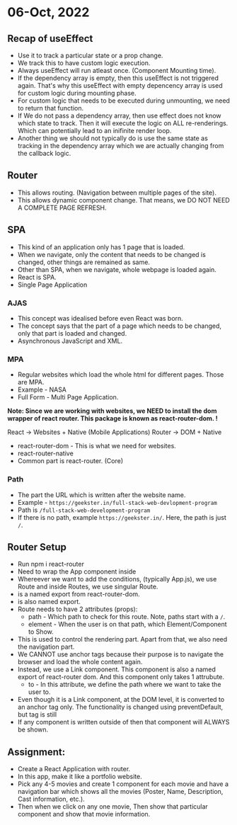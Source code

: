 # 06-Oct, 2022

## Recap of useEffect
- Use it to track a particular state or a prop change.
- We track this to have custom logic execution.
- Always useEffect will run atleast once. (Component Mounting time).
- If the dependency array is empty, then this useEffect is not triggered again. That's why this useEffect with empty depencency array is used for custom logic during mounting phase.
- For custom logic that needs to be executed during unmounting, we need to return that function.
- If We do not pass a dependency array, then use effect does not know which state to track. Then it will execute the logic on ALL re-renderings. Which can potentially lead to an inifinite render loop.
- Another thing we should not typically do is use the same state as tracking in the dependency array which we are actually changing from the callback logic.


## Router
- This allows routing. (Navigation between multiple pages of the site).
- This allows dynamic component change. That means, we DO NOT NEED A COMPLETE PAGE REFRESH.

## SPA
- This kind of an application only has 1 page that is loaded.
- When we navigate, only the content that needs to be changed is changed, other things are remained as same.
- Other than SPA, when we navigate, whole webpage is loaded again.
- React is SPA.
- Single Page Application

### AJAS
- This concept was idealised before even React was born.
- The concept says that the part of a page which needs to be changed, only that part is loaded and changed.
- Asynchronous JavaScript and XML.

### MPA
- Regular websites which load the whole html for different pages. Those are MPA.
- Example - NASA
- Full Form - Multi Page Application.

**Note: Since we are working with websites, we NEED to install the dom wrapper of react router. This package is known as react-router-dom. !**

React -> Websites + Native (Mobile Applications)
Router -> DOM + Native
- react-router-dom - This is what we need for websites. 
- react-router-native
- Common part is react-router. (Core)

### Path
- The part the URL which is written after the website name.
- Example - `https://geekster.in/full-stack-web-devlopment-program`
- Path is `/full-stack-web-development-program`
- If there is no path, example `https://geekster.in/`. Here, the path is just `/`.

## Router Setup
- Run npm i react-router
- Need to wrap the App component inside <BrowserRouter>
- Whereever we want to add the conditions, (typically App.js), we use Route and inside Routes, we use singular Route.
- <Routes></Routes> is a named export from react-router-dom.
- <Routes /> is also named export.
- Route needs to have 2 attributes (props):
    - path - Which path to check for this route. Note, paths start with a `/`.
    - element - When the user is on that path, which Element/Component to Show.
- This is used to control the rendering part. Apart from that, we also need the navigation part.
- We CANNOT use anchor tags because their purpose is to navigate the browser and load the whole content again.
- Instead, we use a Link component. This component is also a named export of react-router dom. And this component only takes 1 attrubute.
    - to - In this attribute, we define the path where we want to take the user to.
- Even though it is a Link component, at the DOM level, it is converted to an anchor tag only. The functionality is changed using preventDefault, but tag is still <a>
- If any component is written outside of <Routes></Routes> then that component will ALWAYS be shown.

## Assignment: 
- Create a React Application with router.
- In this app, make it like a portfolio website.
- Pick any 4-5 movies and create 1 component for each movie and have a navigation bar which shows all the movies (Poster, Name, Description, Cast information, etc.).
- Then when we click on any one movie, Then show that particular component and show that movie information.